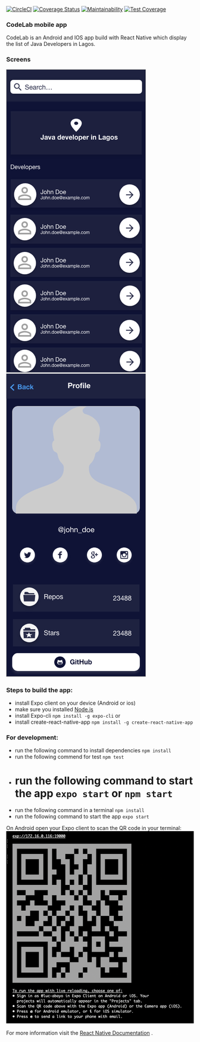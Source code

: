 [![CircleCI](https://circleci.com/gh/abayo-luc/CodeLab/tree/ch-setup-repo-166240371.svg?style=svg)](https://circleci.com/gh/abayo-luc/CodeLab/tree/ch-setup-repo-166240371)
[![Coverage Status](https://coveralls.io/repos/github/abayo-luc/CodeLab/badge.svg?branch=ch-setup-repo-166240371)](https://coveralls.io/github/abayo-luc/CodeLab?branch=ch-setup-repo-166240371)
[![Maintainability](https://api.codeclimate.com/v1/badges/25d871eba90318d57af0/maintainability)](https://codeclimate.com/github/abayo-luc/CodeLab/maintainability)
[![Test Coverage](https://api.codeclimate.com/v1/badges/25d871eba90318d57af0/test_coverage)](https://codeclimate.com/github/abayo-luc/CodeLab/test_coverage)

### CodeLab mobile app

CodeLab is an Android and IOS app build with React Native which display the list of Java Developers in Lagos.

### Screens

![](img/home-dark.png)
![](img/profile-dark.png)

### Steps to build the app:

- install Expo client on your device (Android or ios)
- make sure you installed [Node.js](http://nodejs.org/)
- install Expo-cli `npm install -g expo-cli` or
- install create-react-native-app `npm install -g create-react-native-app`

### For development:

- run the following command to install dependencies `npm install`
- run the following commend for test `npm test`
- # run the following command to start the app `expo start` or `npm start`
- run the following command in a terminal `npm install`
- run the following command to start the app `expo start`

On Android open your Expo client to scan the QR code in your terminal:
![](img/qr.png)

For more information visit the [React Native Documentation](https://facebook.github.io/react-native/docs/getting-started) .
